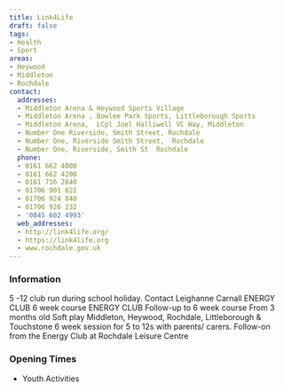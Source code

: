 ```yaml
---
title: Link4Life
draft: false
tags:
- Health
- Sport
areas:
- Heywood
- Middleton
- Rochdale
contact:
  addresses:
  - Middleton Arena & Heywood Sports Village
  - Middleton Arena , Bowlee Park Sports, Littleborough Sports
  - Middleton Arena,  LCpl Joel Halliwell VC Way, Middleton
  - Number One Riverside, Smith Street, Rochdale
  - Number One, Riverside Smith Street,  Rochdale
  - Number One, Riverside, Smith St  Rochdale
  phone:
  - 0161 662 4000
  - 0161 662 4200
  - 0161 716 2840
  - 01706 901 822
  - 01706 924 840
  - 01706 926 232
  - '0845 602 4993'
  web_addresses:
  - http://link4life.org/
  - https://link4life.org
  - www.rochdale.gov.uk
---
```


### Information
5 -12 club run during school holiday. Contact Leighanne Carnall
ENERGY CLUB  6 week course
ENERGY CLUB   Follow-up to 6 week course
From 3 months old
Soft play Middleton, Heywood, Rochdale, Littleborough & Touchstone
6 week session for 5 to 12s with parents/ carers.
Follow-on from the Energy Club at Rochdale Leisure Centre

### Opening Times
* Youth Activities

